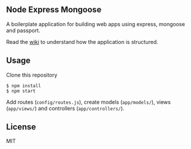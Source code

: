 ## Node Express Mongoose

A boilerplate application for building web apps using express, mongoose and passport.

Read the [wiki](https://github.com/madhums/node-express-mongoose/wiki) to understand how the application is structured.

## Usage

Clone this repository

    $ npm install
    $ npm start

Add routes (`config/routes.js`), create models (`app/models/`), views (`app/views/`) and controllers (`app/controllers/`).

## License

MIT
